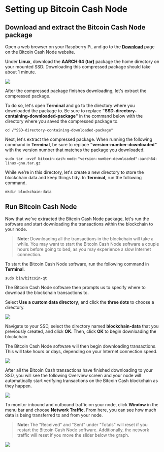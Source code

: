 # Setting up Bitcoin Cash Node

## Download and extract the Bitcoin Cash Node package

Open a web browser on your Raspberry Pi, and go to the **[Download](https://bitcoincashnode.org/en/download.html)** page on the Bitcoin Cash Node website.

Under **Linux**, download the **AARCH 64 (tar)** package the home directory on your mounted SSD. Downloading this compressed package should take about 1 minute.

<img src="https://github.com/josh-wong/bitcoin-cash-node-on-raspberry-pi/blob/main/images/bitcoin_cash_node_download.png?raw=true" />

After the compressed package finishes downloading, let's extract the compressed package. 

To do so, let's open **Terminal** and go to the directory where you downloaded the package to. Be sure to replace **"SSD-directory-containing-downloaded-package"** in the command below with the directory where you saved the compressed package to.

`cd /"SSD-directory-containing-downloaded-package"`

Next, let's extract the compressed package. When running the following command in **Terminal**, be sure to replace **"version-number-downloaded"** with the version number that matches the package you downloaded.

`sudo tar -xvzf bitcoin-cash-node-"version-number-downloaded"-aarch64-linux-gnu.tar.gz`

While we're in this directory, let's create a new directory to store the blockchain data and keep things tidy. In **Terminal**, run the following command.

`mkdir blockchain-data`

## Run Bitcoin Cash Node

Now that we've extracted the Bitcoin Cash Node package, let's run the software and start downloading the transactions within the blockchain to your node.

> **Note:** Downloading all the transactions in the blockchain will take a while. You may want to start the Bitcoin Cash Node software a couple hours before going to bed, as you may experience a slow Internet connection.

To start the Bitcoin Cash Node software, run the following command in **Terminal**.

`sudo bin/bitcoin-qt`

The Bitcoin Cash Node software then prompts us to specify where to download the blockchain transactions to. 

Select **Use a custom data directory**, and click the **three dots** to choose a directory.

<img src="https://github.com/josh-wong/bitcoin-cash-node-on-raspberry-pi/blob/main/images/bitcoin_cash_node_welcome_screen.png?raw=true" />

Navigate to your SSD, select the directory named **blockchain-data** that you previously created, and click **OK**. Then, click **OK** to begin downloading the blockchain.

The Bitcoin Cash Node software will then begin downloading transactions. This will take hours or days, depending on your Internet connection speed.

<img src="https://github.com/josh-wong/bitcoin-cash-node-on-raspberry-pi/blob/main/images/bitcoin_cash_node_sync.png?raw=true" />

After all the Bitcoin Cash transactions have finished downloading to your SSD, you will see the following Overview screen and your node will automatically start verifying transactions on the Bitcoin Cash blockchain as they happen.

<img src="https://github.com/josh-wong/bitcoin-cash-node-on-raspberry-pi/blob/main/images/bitcoin_cash_node_synced.png?raw=true" />

To monitor inbound and outbound traffic on your node, click **Window** in the menu bar and choose **Network Traffic**. From here, you can see how much data is being transferred to and from your node. 

> **Note:** The "Received" and "Sent" under "Totals" will reset if you restart the Bitcoin Cash Node software. Additionally, the network traffic will reset if you move the slider below the graph.

<img src="https://github.com/josh-wong/bitcoin-cash-node-on-raspberry-pi/blob/main/images/bitcoin_cash_node_network_traffic_30_minutes.png?raw=true.png" />